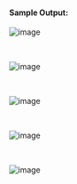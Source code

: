 #### Sample Output:

![image](https://github.com/arun-venkat-23/2048_game_code/assets/137104589/ace8701f-0d0e-4f62-8b26-a89c177da66f)

<br>

![image](https://github.com/arun-venkat-23/2048_game_code/assets/137104589/e85e34f8-ebec-4c01-90d5-330a6f17a536)

<br>

![image](https://github.com/arun-venkat-23/2048_game_code/assets/137104589/8cbbd0ec-6229-4e5d-9032-1dd3fc15ecdd)

<br>

![image](https://github.com/arun-venkat-23/2048_game_code/assets/137104589/41dbeb94-9673-48a3-a71a-dd6a43c20daa)

<br>

![image](https://github.com/arun-venkat-23/2048_game_code/assets/137104589/4cf551e9-040f-49af-ae83-ea3f7953c0fe)
